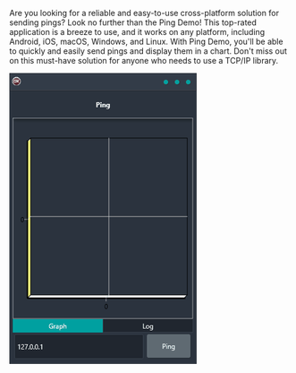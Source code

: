 Are you looking for a reliable and easy-to-use cross-platform solution for sending pings? Look no further than the Ping Demo! This top-rated application is a breeze to use, and it works on any platform, including Android, iOS, macOS, Windows, and Linux. With Ping Demo, you'll be able to quickly and easily send pings and display them in a chart. Don't miss out on this must-have solution for anyone who needs to use a TCP/IP library.

![screenshot](screenshot.gif)
